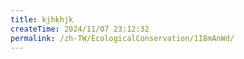 ```yaml
---
title: kjhkhjk
createTime: 2024/11/07 23:12:32
permalink: /zh-TW/EcologicalConservation/1I8mAnWd/
---
```

